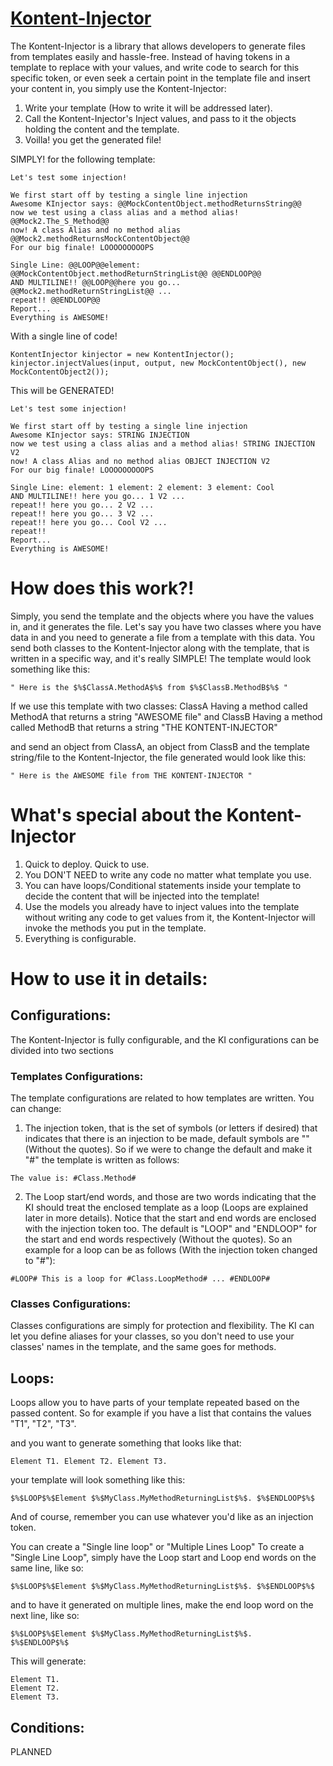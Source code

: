 
# [Kontent-Injector](https://khaledhamdy89.github.io/Kontent-Injector/)

The Kontent-Injector is a library that allows developers to generate files from templates easily and hassle-free.
Instead of having tokens in a template to replace with your values, and write code to search for this specific token, or even seek a certain point in the template file and insert your content in, you simply use the Kontent-Injector:
  1. Write your template (How to write it will be addressed later).
  2. Call the Kontent-Injector's Inject values, and pass to it the objects holding the content and the template.
  3. Voilla! you get the generated file!

SIMPLY!
for the following template:
```
Let's test some injection!

We first start off by testing a single line injection
Awesome KInjector says: @@MockContentObject.methodReturnsString@@
now we test using a class alias and a method alias! @@Mock2.The_S_Method@@
now! A class Alias and no method alias @@Mock2.methodReturnsMockContentObject@@
For our big finale! LOOOOOOOOOPS

Single Line: @@LOOP@@element: @@MockContentObject.methodReturnStringList@@ @@ENDLOOP@@
AND MULTILINE!! @@LOOP@@here you go... @@Mock2.methodReturnStringList@@ ...
repeat!! @@ENDLOOP@@
Report...
Everything is AWESOME!

```

With a single line of code!
```
KontentInjector kinjector = new KontentInjector();
kinjector.injectValues(input, output, new MockContentObject(), new MockContentObject2());
```

This will be GENERATED!

```
Let's test some injection!

We first start off by testing a single line injection
Awesome KInjector says: STRING INJECTION
now we test using a class alias and a method alias! STRING INJECTION V2
now! A class Alias and no method alias OBJECT INJECTION V2
For our big finale! LOOOOOOOOOPS

Single Line: element: 1 element: 2 element: 3 element: Cool
AND MULTILINE!! here you go... 1 V2 ...
repeat!! here you go... 2 V2 ...
repeat!! here you go... 3 V2 ...
repeat!! here you go... Cool V2 ...
repeat!!
Report...
Everything is AWESOME!

```


# How does this work?!
Simply, you send the template and the objects where you have the values in, and it generates the file.
Let's say you have two classes where you have data in and you need to generate a file from a template with this data.
You send both classes to the Kontent-Injector along with the template, that is written in a specific way, and it's really SIMPLE!
The template would look something like this:
```
" Here is the $%$ClassA.MethodA$%$ from $%$ClassB.MethodB$%$ "
```
If we use this template with two classes:
ClassA
Having a method called MethodA that returns a string "AWESOME file"
and ClassB
Having a method called MethodB that returns a string "THE KONTENT-INJECTOR"

and send an object from ClassA, an object from ClassB and the template string/file to the Kontent-Injector, the file generated would look like this:
```
" Here is the AWESOME file from THE KONTENT-INJECTOR "
```
# What's special about the Kontent-Injector
1. Quick to deploy. Quick to use. 
2. You DON'T NEED to write any code no matter what template you use.
3. You can have loops/Conditional statements inside your template to decide the content that will be injected into the template!
4. Use the models you already have to inject values into the template without writing any code to get values from it, the Kontent-Injector will invoke the methods you put in the template.
5. Everything is configurable.

# How to use it in details:
## Configurations:
The Kontent-Injector is fully configurable, and the KI configurations can be divided into two sections
### Templates Configurations:
The template configurations are related to how templates are written.
You can change:
1. The injection token, that is the set of symbols (or letters if desired) that indicates that there is an injection to be made, default symbols are "$%$" (Without the quotes). So if we were to change the default and make it "#" the template is written as follows:
```
The value is: #Class.Method#
```
2. The Loop start/end words, and those are two words indicating that the KI should treat the enclosed template as a loop (Loops are explained later in more details). Notice that the start and end words are enclosed with the injection token too. The default is "LOOP" and "ENDLOOP" for the start and end words respectively (Without the quotes). So an example for a loop can be as follows (With the injection token changed to "#"):
```
#LOOP# This is a loop for #Class.LoopMethod# ... #ENDLOOP#
```
### Classes Configurations:
Classes configurations are simply for protection and flexibility. The KI can let you define aliases for your classes, so you don't need to use your classes' names in the template, and the same goes for methods.
## Loops:
Loops allow you to have parts of your template repeated based on the passed content.
So for example if you have a list that contains the values "T1", "T2", "T3".

and you want to generate something that looks like that:
```
Element T1. Element T2. Element T3. 
```

your template will look something like this:
```
$%$LOOP$%$Element $%$MyClass.MyMethodReturningList$%$. $%$ENDLOOP$%$
```
And of course, remember you can use whatever you'd like as an injection token.

You can create a "Single line loop" or "Multiple Lines Loop"
To create a "Single Line Loop", simply have the Loop start and Loop end words on the same line, like so:

```
$%$LOOP$%$Element $%$MyClass.MyMethodReturningList$%$. $%$ENDLOOP$%$
```

and to have it generated on multiple lines, make the end loop word on the next line, like so:

```
$%$LOOP$%$Element $%$MyClass.MyMethodReturningList$%$. 
$%$ENDLOOP$%$
```
This will generate:
```
Element T1. 
Element T2. 
Element T3. 
```

## Conditions:
PLANNED
